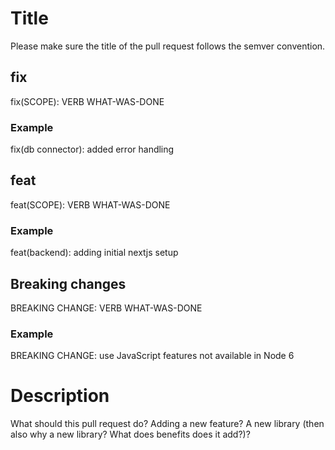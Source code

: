 # Title
Please make sure the title of the pull request follows the semver convention.

## fix
fix(SCOPE): VERB WHAT-WAS-DONE

### Example
fix(db connector): added error handling

## feat
feat(SCOPE): VERB WHAT-WAS-DONE

### Example
feat(backend): adding initial nextjs setup

## Breaking changes
BREAKING CHANGE: VERB WHAT-WAS-DONE

### Example
BREAKING CHANGE: use JavaScript features not available in Node 6

# Description
What should this pull request do?
Adding a new feature? A new library (then also why a new library? What does benefits does it add?)?

